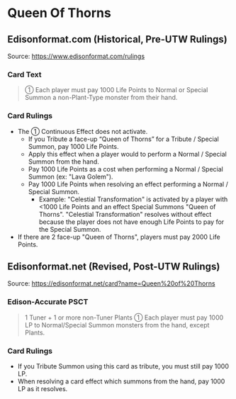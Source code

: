 # Queen Of Thorns

## Edisonformat.com (Historical, Pre-UTW Rulings)

Source: https://www.edisonformat.com/rulings

### Card Text

> ① Each player must pay 1000 Life Points to Normal or Special Summon a non-Plant-Type monster from their hand.

### Card Rulings

*   The ① Continuous Effect does not activate.
    *   If you Tribute a face-up “Queen of Thorns” for a Tribute / Special Summon, pay 1000 Life Points.
    *   Apply this effect when a player would to perform a Normal / Special Summon from the hand.
    *   Pay 1000 Life Points as a cost when performing a Normal / Special Summon (ex: "Lava Golem").
    *   Pay 1000 Life Points when resolving an effect performing a Normal / Special Summon.
        *   Example: "Celestial Transformation" is activated by a player with <1000 Life Points and an effect Special Summons "Queen of Thorns". "Celestial Transformation" resolves without effect because the player does not have enough Life Points to pay for the Special Summon.
*   If there are 2 face-up "Queen of Thorns", players must pay 2000 Life Points.

## Edisonformat.net (Revised, Post-UTW Rulings)

Source: https://edisonformat.net/card?name=Queen%20of%20Thorns

### Edison-Accurate PSCT

> 1 Tuner + 1 or more non-Tuner Plants
> ① Each player must pay 1000 LP to Normal/Special Summon monsters from the hand, except Plants.

### Card Rulings

*   If you Tribute Summon using this card as tribute, you must still pay 1000 LP.
*   When resolving a card effect which summons from the hand, pay 1000 LP as it resolves.
            